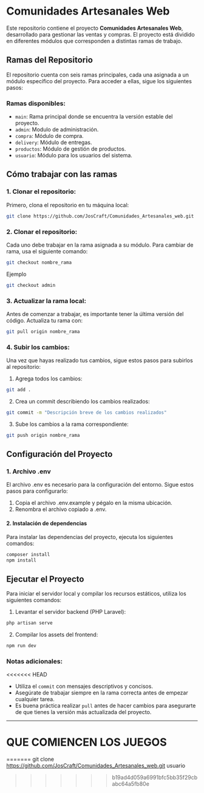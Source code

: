 # Comunidades Artesanales Web

Este repositorio contiene el proyecto **Comunidades Artesanales Web**, desarrollado para gestionar las ventas y compras. El proyecto está dividido en diferentes módulos que corresponden a distintas ramas de trabajo.

## Ramas del Repositorio

El repositorio cuenta con seis ramas principales, cada una asignada a un módulo específico del proyecto. Para acceder a ellas, sigue los siguientes pasos:

### Ramas disponibles:

- `main`: Rama principal donde se encuentra la versión estable del proyecto.
- `admin`: Modulo de administración.
- `compra`: Módulo de compra.
- `delivery`: Módulo de entregas.
- `productos`: Módulo de gestión de productos.
- `usuario`: Módulo para los usuarios del sistema.

## Cómo trabajar con las ramas

### 1. Clonar el repositorio:

Primero, clona el repositorio en tu máquina local:

```bash
git clone https://github.com/JosCraft/Comunidades_Artesanales_web.git
```

### 2. Clonar el repositorio:

Cada uno debe trabajar en la rama asignada a su módulo. Para cambiar de rama, usa el siguiente comando:

```bash
git checkout nombre_rama
```

Ejemplo 

```bash
git checkout admin
```

### 3. Actualizar la rama local:

Antes de comenzar a trabajar, es importante tener la última versión del código. Actualiza tu rama con:

```bash
git pull origin nombre_rama
```

### 4. Subir los cambios:

Una vez que hayas realizado tus cambios, sigue estos pasos para subirlos al repositorio:

1. Agrega todos los cambios:

```bash
git add .
```

2. Crea un commit describiendo los cambios realizados:

```bash
git commit -m "Descripción breve de los cambios realizados"
```

3. Sube los cambios a la rama correspondiente:

```bash
git push origin nombre_rama
```

## Configuración del Proyecto

### 1. Archivo .env
El archivo .env es necesario para la configuración del entorno. Sigue estos pasos para configurarlo:

1. Copia el archivo .env.example y pégalo en la misma ubicación.
2. Renombra el archivo copiado a .env.

#### 2. Instalación de dependencias
Para instalar las dependencias del proyecto, ejecuta los siguientes comandos:

```bash
composer install
npm install
``` 

## Ejecutar el Proyecto
Para iniciar el servidor local y compilar los recursos estáticos, utiliza los siguientes comandos:

1. Levantar el servidor backend (PHP Laravel):

```bash
php artisan serve
```

2. Compilar los assets del frontend:

```bash
npm run dev
```

### Notas adicionales:

<<<<<<< HEAD
- Utiliza el `commit` con mensajes descriptivos y concisos.
- Asegúrate de trabajar siempre en la rama correcta antes de empezar cualquier tarea.
- Es buena práctica realizar `pull` antes de hacer cambios para asegurarte de que tienes la versión más actualizada del proyecto.

---

# QUE COMIENCEN LOS JUEGOS 
=======
git clone https://github.com/JosCraft/Comunidades_Artesanales_web.git
usuario
>>>>>>> b19ad4d059a6991bfc5bb35f29cbabc64a5fb80e


